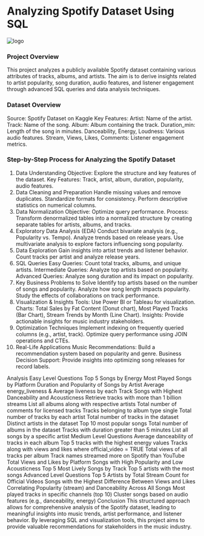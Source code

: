
# Analyzing Spotify Dataset Using SQL
![logo]()

### Project Overview
This project analyzes a publicly available Spotify dataset containing various attributes of tracks, albums, and artists. The aim is to derive insights related to artist popularity, song duration, audio features, and listener engagement through advanced SQL queries and data analysis techniques.

### Dataset Overview
Source: Spotify Dataset on Kaggle
Key Features:
Artist: Name of the artist.
Track: Name of the song.
Album: Album containing the track.
Duration_min: Length of the song in minutes.
Danceability, Energy, Loudness: Various audio features.
Stream, Views, Likes, Comments: Listener engagement metrics.

### Step-by-Step Process for Analyzing the Spotify Dataset
1. Data Understanding
Objective: Explore the structure and key features of the dataset.
Key Features: Track, artist, album, duration, popularity, audio features.
2. Data Cleaning and Preparation
Handle missing values and remove duplicates.
Standardize formats for consistency.
Perform descriptive statistics on numerical columns.
3. Data Normalization
Objective: Optimize query performance.
Process: Transform denormalized tables into a normalized structure by creating separate tables for artists, albums, and tracks.
4. Exploratory Data Analysis (EDA)
Conduct bivariate analysis (e.g., Popularity vs. Tempo).
Analyze trends based on release years.
Use multivariate analysis to explore factors influencing song popularity.
5. Data Exploration
Gain insights into artist trends and listener behavior.
Count tracks per artist and analyze release years.
6. SQL Queries
Easy Queries: Count total tracks, albums, and unique artists.
Intermediate Queries: Analyze top artists based on popularity.
Advanced Queries: Analyze song duration and its impact on popularity.
7. Key Business Problems to Solve
Identify top artists based on the number of songs and popularity.
Analyze how song length impacts popularity.
Study the effects of collaborations on track performance.
8. Visualization & Insights
Tools: Use Power BI or Tableau for visualization.
Charts: Total Sales by Fat Content (Donut chart), Most Played Tracks (Bar Chart), Stream Trends by Month (Line Chart).
Insights: Provide actionable insights for music industry stakeholders.
9. Optimization Techniques
Implement indexing on frequently queried columns (e.g., artist, track).
Optimize query performance using JOIN operations and CTEs.
10. Real-Life Applications
Music Recommendations: Build a recommendation system based on popularity and genre.
Business Decision Support: Provide insights into optimizing song releases for record labels.

Analysis
Easy Level Questions
Top 5 Songs by Energy
Most Played Songs by Platform
Duration and Popularity of Songs by Artist
Average energy_liveness & Average liveness by each Track
Songs with Highest Danceability and Acousticness
Retrieve tracks with more than 1 billion streams
List all albums along with respective artists
Total number of comments for licensed tracks
Tracks belonging to album type single
Total number of tracks by each artist
Total number of tracks in the dataset
Distinct artists in the dataset
Top 10 most popular songs
Total number of albums in the dataset
Tracks with duration greater than 5 minutes
List all songs by a specific artist
Medium Level Questions
Average danceability of tracks in each album
Top 5 tracks with the highest energy values
Tracks along with views and likes where official_video = TRUE
Total views of all tracks per album
Track names streamed more on Spotify than YouTube
Total Views and Likes by Platform
Songs with High Popularity and Low Acousticness
Top 5 Most Lively Songs by Track
Top 5 artists with the most songs
Advanced Level Questions
Top 5 Artists by Total Stream Count for Official Videos
Songs with the Highest Difference Between Views and Likes
Correlating Popularity (stream) and Danceability Across All Songs
Most played tracks in specific channels (top 10)
Cluster songs based on audio features (e.g., danceability, energy)
Conclusion
This structured approach allows for comprehensive analysis of the Spotify dataset, leading to meaningful insights into music trends, artist performance, and listener behavior. By leveraging SQL and visualization tools, this project aims to provide valuable recommendations for stakeholders in the music industry.
